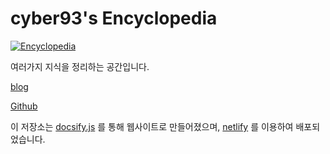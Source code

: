 # cyber93's Encyclopedia 

<p><a href="https://cyber93-encyclopedia.netlify.app"><img src="https://img.shields.io/badge/Site-https%3A%2F%2Fcyber93--encyclopedia .netlify.app-blue" alt="Encyclopedia" /></a>



여러가지 지식을 정리하는 공간입니다.


[blog](https://cyber93.tistory.com/)

[Github](https://github.com/cyber93/TIL)

이 저장소는 [docsify.js](https://docsify.js.org/#/) 를 통해 웹사이트로 만들어졌으며, [netlify](https://www.netlify.com/) 를 이용하여 배포되었습니다.